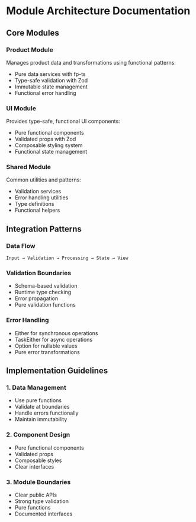 # Module Architecture Documentation

## Core Modules

### Product Module
Manages product data and transformations using functional patterns:
- Pure data services with fp-ts
- Type-safe validation with Zod
- Immutable state management
- Functional error handling

### UI Module
Provides type-safe, functional UI components:
- Pure functional components
- Validated props with Zod
- Composable styling system
- Functional state management

### Shared Module
Common utilities and patterns:
- Validation services
- Error handling utilities
- Type definitions
- Functional helpers

## Integration Patterns

### Data Flow
```
Input → Validation → Processing → State → View
```

### Validation Boundaries
- Schema-based validation
- Runtime type checking
- Error propagation
- Pure validation functions

### Error Handling
- Either for synchronous operations
- TaskEither for async operations
- Option for nullable values
- Pure error transformations

## Implementation Guidelines

### 1. Data Management
- Use pure functions
- Validate at boundaries
- Handle errors functionally
- Maintain immutability

### 2. Component Design
- Pure functional components
- Validated props
- Composable styles
- Clear interfaces

### 3. Module Boundaries
- Clear public APIs
- Strong type validation
- Pure functions
- Documented interfaces